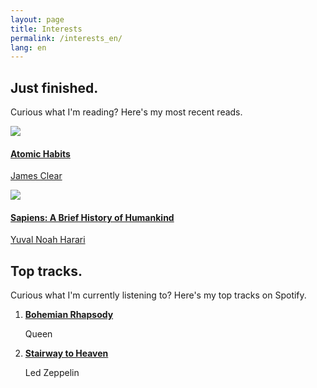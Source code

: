 ```yaml
---
layout: page
title: Interests
permalink: /interests_en/
lang: en
---
```


<div id="stats">



<h2>Just finished.</h2>

<p>Curious what I'm reading? Here's my most recent reads.</p>

<div id="recent-finished-books">
    <a target="_blank" rel="noopener noreferrer" class="book-item" target="_blank" rel="noopener noreferrer" href="https://www.goodreads.com/book/show/40121378-atomic-habits">
    <div class="cover-container">
        <img class="grow-me" src="https://i.gr-assets.com/images/S/compressed.photo.goodreads.com/books/1535115320l/40121378._SY475_.jpg">
    </div>
    <div class="book-info">
        <h4>Atomic Habits</h4>
        <p>James Clear</p>
    </div>
    </a>
    <a target="_blank" rel="noopener noreferrer" class="book-item" target="_blank" rel="noopener noreferrer" href="https://www.goodreads.com/book/show/23692271-sapiens">
    <div class="cover-container">
        <img class="grow-me" src="https://i.gr-assets.com/images/S/compressed.photo.goodreads.com/books/1420585954l/23692271.jpg">
    </div>
    <div class="book-info">
        <h4>Sapiens: A Brief History of Humankind</h4>
        <p>Yuval Noah Harari</p>
    </div>
    </a>
</div>

<h2>Top tracks.</h2>

<p>Curious what I'm currently listening to? Here's my top tracks on Spotify.</p>

<ol id="top-spotify-tracks">
    <li>
        <a target="_blank" rel="noopener noreferrer" href="https://open.spotify.com/track/4iV5W9uYEdYUVa79Axb7Rh"><strong>Bohemian Rhapsody</strong></a>
        <p>Queen</p>
    </li>
    <li>
        <a target="_blank" rel="noopener noreferrer" href="https://open.spotify.com/track/02M6vucOvmRfMxTXDUwRXu"><strong>Stairway to Heaven</strong></a>
        <p>Led Zeppelin</p>
    </li>
</ol>

</div>
